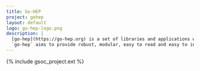 ```yaml
---
title: Go-HEP
project: gohep
layout: default
logo: go-hep-logo.png
description: |
  [go-hep](https://go-hep.org) is a set of libraries and applications written in [Go](https://golang.org).
  `go-hep` aims to provide robust, modular, easy to read and easy to install libraries for the HEP, astro-physics and cosmology communities.
---
```


{% include gsoc_project.ext %}
